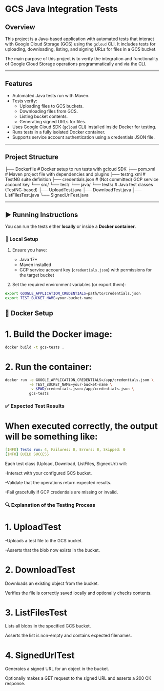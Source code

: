 # GCS Java Integration Tests

## Overview

This project is a Java-based application with automated tests that interact with Google Cloud Storage (GCS) using the `gcloud` CLI. It includes tests for uploading, downloading, listing, and signing URLs for files in a GCS bucket.

The main purpose of this project is to verify the integration and functionality of Google Cloud Storage operations programmatically and via the CLI.

---

## Features

- Automated Java tests run with Maven.
- Tests verify:
  - Uploading files to GCS buckets.
  - Downloading files from GCS.
  - Listing bucket contents.
  - Generating signed URLs for files.
- Uses Google Cloud SDK (`gcloud` CLI) installed inside Docker for testing.
- Runs tests in a fully isolated Docker container.
- Supports service account authentication using a credentials JSON file.

---

## Project Structure

├── Dockerfile # Docker setup to run tests with gcloud SDK
├── pom.xml # Maven project file with dependencies and plugins
├── testng.xml # TestNG suite definition
├── credentials.json # (Not committed) GCP service account key
└── src/
└── test/
└── java/
└── tests/ # Java test classes (TestNG-based)
├── UploadTest.java
├── DownloadTest.java
├── ListFilesTest.java
└── SignedUrlTest.java



---

## ▶️ Running Instructions

You can run the tests either **locally** or inside a **Docker container**.

### 🔧 Local Setup

1. Ensure you have:
   - Java 17+
   - Maven installed
   - GCP service account key (`credentials.json`) with permissions for the target bucket

2. Set the required environment variables (or export them):

```bash
export GOOGLE_APPLICATION_CREDENTIALS=path/to/credentials.json
export TEST_BUCKET_NAME=your-bucket-name
```



## 🐳 Docker Setup

# 1. Build the Docker image:

```bash
docker build -t gcs-tests .
```

# 2. Run the container:

```bash
docker run -e GOOGLE_APPLICATION_CREDENTIALS=/app/credentials.json \
           -e TEST_BUCKET_NAME=your-bucket-name \
           -v $PWD/credentials.json:/app/credentials.json \
           gcs-tests
```

### ✅ Expected Test Results
# When executed correctly, the output will be something like:

```yaml
[INFO] Tests run: 4, Failures: 0, Errors: 0, Skipped: 0
[INFO] BUILD SUCCESS
```

Each test class (Upload, Download, ListFiles, SignedUrl) will:

  -Interact with your configured GCS bucket.

  -Validate that the operations return expected results.

  -Fail gracefully if GCP credentials are missing or invalid.

### 🔍 Explanation of the Testing Process
# 1. UploadTest

-Uploads a test file to the GCS bucket.

-Asserts that the blob now exists in the bucket.

# 2. DownloadTest

Downloads an existing object from the bucket.

Verifies the file is correctly saved locally and optionally checks contents.

# 3. ListFilesTest

Lists all blobs in the specified GCS bucket.

Asserts the list is non-empty and contains expected filenames.

# 4. SignedUrlTest

Generates a signed URL for an object in the bucket.

Optionally makes a GET request to the signed URL and asserts a 200 OK response.

